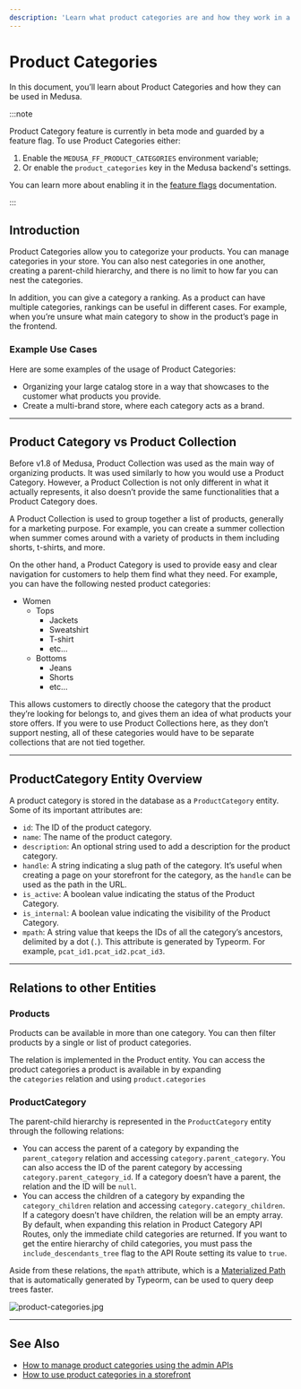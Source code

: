 ```yaml
---
description: 'Learn what product categories are and how they work in a Medusa backend. Product categories can be used to organize products using nested collections.'
---
```


# Product Categories

In this document, you’ll learn about Product Categories and how they can be used in Medusa.

:::note

Product Category feature is currently in beta mode and guarded by a feature flag. To use Product Categories either:

1. Enable the `MEDUSA_FF_PRODUCT_CATEGORIES` environment variable;
2. Or enable the `product_categories` key in the Medusa backend's settings.

You can learn more about enabling it in the [feature flags](../../development/feature-flags/toggle.md) documentation.

:::

## Introduction

Product Categories allow you to categorize your products. You can manage categories in your store. You can also nest categories in one another, creating a parent-child hierarchy, and there is no limit to how far you can nest the categories.

In addition, you can give a category a ranking. As a product can have multiple categories, rankings can be useful in different cases. For example, when you’re unsure what main category to show in the product’s page in the frontend.

### Example Use Cases

Here are some examples of the usage of Product Categories:

- Organizing your large catalog store in a way that showcases to the customer what products you provide.
- Create a multi-brand store, where each category acts as a brand.

---

## Product Category vs Product Collection

Before v1.8 of Medusa, Product Collection was used as the main way of organizing products. It was used similarly to how you would use a Product Category. However, a Product Collection is not only different in what it actually represents, it also doesn’t provide the same functionalities that a Product Category does.

A Product Collection is used to group together a list of products, generally for a marketing purpose. For example, you can create a summer collection when summer comes around with a variety of products in them including shorts, t-shirts, and more.

On the other hand, a Product Category is used to provide easy and clear navigation for customers to help them find what they need. For example, you can have the following nested product categories:

- Women
  - Tops
    - Jackets
    - Sweatshirt
    - T-shirt
    - etc…
  - Bottoms
    - Jeans
    - Shorts
    - etc…

This allows customers to directly choose the category that the product they’re looking for belongs to, and gives them an idea of what products your store offers. If you were to use Product Collections here, as they don’t support nesting, all of these categories would have to be separate collections that are not tied together.

---

## ProductCategory Entity Overview

A product category is stored in the database as a `ProductCategory` entity. Some of its important attributes are:

- `id`: The ID of the product category.
- `name`: The name of the product category.
- `description`: An optional string used to add a description for the product category.
- `handle`: A string indicating a slug path of the category. It’s useful when creating a page on your storefront for the category, as the `handle` can be used as the path in the URL.
- `is_active`: A boolean value indicating the status of the Product Category.
- `is_internal`: A boolean value indicating the visibility of the Product Category.
- `mpath`: A string value that keeps the IDs of all the category’s ancestors, delimited by a dot (`.`). This attribute is generated by Typeorm. For example, `pcat_id1.pcat_id2.pcat_id3`.

---

## Relations to other Entities

### Products

Products can be available in more than one category. You can then filter products by a single or list of product categories.

The relation is implemented in the Product entity. You can access the product categories a product is available in by expanding the `categories` relation and using `product.categories`

### ProductCategory

The parent-child hierarchy is represented in the `ProductCategory` entity through the following relations:

- You can access the parent of a category by expanding the `parent_category` relation and accessing `category.parent_category`. You can also access the ID of the parent category by accessing `category.parent_category_id`. If a category doesn’t have a parent, the relation and the ID will be `null`.
- You can access the children of a category by expanding the `category_children` relation and accessing `category.category_children`. If a category doesn’t have children, the relation will be an empty array. By default, when expanding this relation in Product Category API Routes, only the immediate child categories are returned. If you want to get the entire hierarchy of child categories, you must pass the `include_descendants_tree` flag to the API Route setting its value to `true`.

Aside from these relations, the `mpath` attribute, which is a [Materialized Path](https://typeorm.io/tree-entities#materialized-path-aka-path-enumeration) that is automatically generated by Typeorm, can be used to query deep trees faster.

![product-categories.jpg](https://res.cloudinary.com/dza7lstvk/image/upload/v1679916789/Medusa%20Docs/Diagrams/product-categories_x4qp5u.jpg)

---

## See Also

- [How to manage product categories using the admin APIs](./admin/manage-categories.mdx)
- [How to use product categories in a storefront](./storefront/use-categories.mdx)
